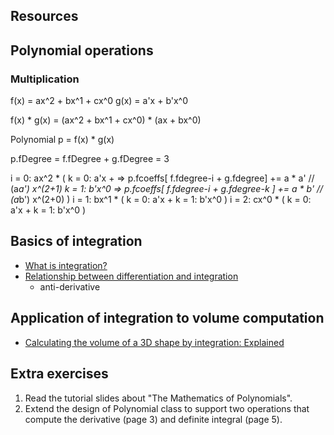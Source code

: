 ## Resources

## Polynomial operations

### Multiplication

  f(x) = ax^2 + bx^1 + cx^0
  g(x) = a'x + b'x^0

  f(x) * g(x) = (ax^2 + bx^1 + cx^0) * (ax + bx^0)
  
  Polynomial p = f(x) * g(x)

  p.fDegree = f.fDegree + g.fDegree = 3

  i = 0: ax^2 * ( 
    k = 0: a'x +     => p.fcoeffs[ f.fdegree-i + g.fdegree] += a * a'     // (a*a') x^(2+1)
    k = 1: b'x^0     => p.fcoeffs[ f.fdegree-i + g.fdegree-k ] += a * b'   // (a*b') x^(2+0)
    )
  i = 1:  bx^1 * (
    k = 0: a'x +
    k = 1: b'x^0 
  )
  i = 2:  cx^0 * (
    k = 0: a'x +
    k = 1: b'x^0 
  )

## Basics of integration
- [What is integration?](https://youtu.be/FsC3do74UIo)
- [Relationship between differentiation and integration](https://youtu.be/NLU9U8-wJrM)
  - anti-derivative

## Application of integration to volume computation
- [Calculating the volume of a 3D shape by integration: Explained](https://youtu.be/QLHJl2_aM5Q)

## Extra exercises
1. Read the tutorial slides about "The Mathematics of Polynomials". 
2. Extend the design of Polynomial class to support two operations that compute the derivative (page 3) and definite integral (page 5).